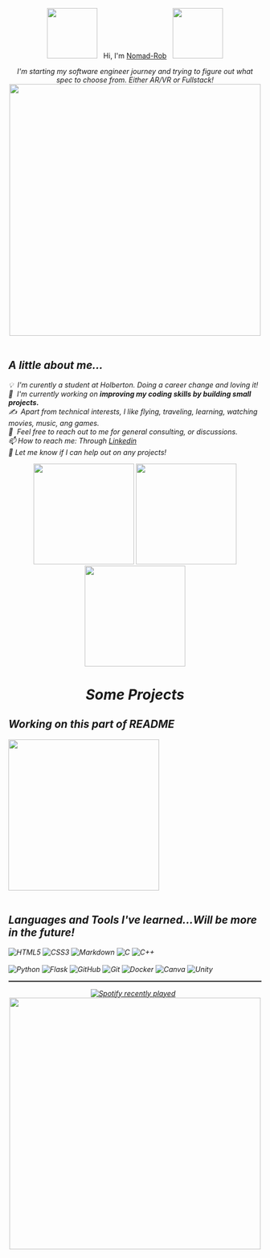 <div align="center">

<img src="https://github.com/Anmol-Baranwal/Cool-GIFs-For-GitHub/assets/74038190/398b19b1-9aae-4c1f-8bc0-d172a2c08d68" width="100">  &nbsp;
Hi, I'm [Nomad-Rob](https//utkarssh11.github.io/Nomad-Rob-Portfolio-2.0/)  &nbsp;
<img src="https://github.com/Anmol-Baranwal/Cool-GIFs-For-GitHub/assets/74038190/398b19b1-9aae-4c1f-8bc0-d172a2c08d68" width="100">

<p><em>I'm starting my software engineer journey and trying to figure out what spec to choose from. Either AR/VR or Fullstack!

  <img src="https://user-images.githubusercontent.com/74038190/225813708-98b745f2-7d22-48cf-9150-083f1b00d6c9.gif" width="500">
<br><br>
</div>

## A little about me...  


💡 &nbsp;I'm curently a student at Holberton. Doing a career change and loving it! \
🌱 &nbsp;I'm currently working on **improving my coding skills by building small projects.**\
✍️ &nbsp;Apart from technical interests, I like flying, traveling, learning, watching movies, music, ang games.\
💬 &nbsp;Feel free to reach out to me for general consulting, or discussions. \
📫 How to reach me: Through [Linkedin](https://www.linkedin.com/in/robert-farley-a962a1123/) \
👻 Let me know if I can help out on any projects!
<div align="center">
  <img src="https://user-images.githubusercontent.com/74038190/213866269-5d00981c-7c98-46d7-8a8e-16f462f15227.gif" width="200" />
  <img src="https://user-images.githubusercontent.com/74038190/213866269-5d00981c-7c98-46d7-8a8e-16f462f15227.gif" width="200" />
  <img src="https://user-images.githubusercontent.com/74038190/213866269-5d00981c-7c98-46d7-8a8e-16f462f15227.gif" width="200" />
</div>
<h1 align="center"> Some Projects</h1>

## Working on this part of README

<img src="https://github.com/Anmol-Baranwal/Cool-GIFs-For-GitHub/assets/74038190/49abd3ca-b048-4f27-b7e0-ea6a7b172ac3" width="300">
<br><br>


## Languages and Tools I've learned...Will be more in the future!
![HTML5](https://img.shields.io/badge/HTML5-E34F26?style=for-the-badge&logo=html5&logoColor=white)
![CSS3](https://img.shields.io/badge/CSS3-1572B6?style=for-the-badge&logo=css3&logoColor=white)
![Markdown](https://img.shields.io/badge/Markdown-000000?style=for-the-badge&logo=markdown&logoColor=white)
![C](https://img.shields.io/badge/C-00599C?style=for-the-badge&logo=c&logoColor=white)
![C++](https://img.shields.io/badge/C%2B%2B-00599C?style=for-the-badge&logo=c%2B%2B&logoColor=white)
<br>
<br>
![Python](https://img.shields.io/badge/Python-FFFFFF?style=for-the-badge&logo=python&logoColor=darkgreen)
![Flask](https://img.shields.io/badge/Flask-000000?style=for-the-badge&logo=flask&logoColor=white)
![GitHub](https://img.shields.io/badge/GitHub-100000?style=for-the-badge&logo=github&logoColor=white)
![Git](https://img.shields.io/badge/Git-F05032?style=for-the-badge&logo=git&logoColor=white)
![Docker](https://img.shields.io/badge/Docker-FFFFFF?style=for-the-badge&logo=docker&logoColor=blue)
![Canva](https://img.shields.io/badge/Canva-%2320C4CB.svg?&style=for-the-badge&logo=Canva&logoColor=white)
![Unity](https://img.shields.io/badge/Made%20with-Unity-57b9d3.svg?style=for-the-badge&logo=unity)
<br/>
<hr style="border:0.3px solid gray"> </hr>

<div align="center">
  
[![Spotify recently played](https://spotify-recently-played-readme.vercel.app/api?user=31wfmdoey2b2vj2xzxiyis23mueq)](https://open.spotify.com/user/31wfmdoey2b2vj2xzxiyis23mueq)  &nbsp;
<img src="https://github.com/Anmol-Baranwal/Cool-GIFs-For-GitHub/assets/74038190/219bcc70-f5dc-466b-9a60-29653d8e8433" width="500">
<br><br>
</div>
